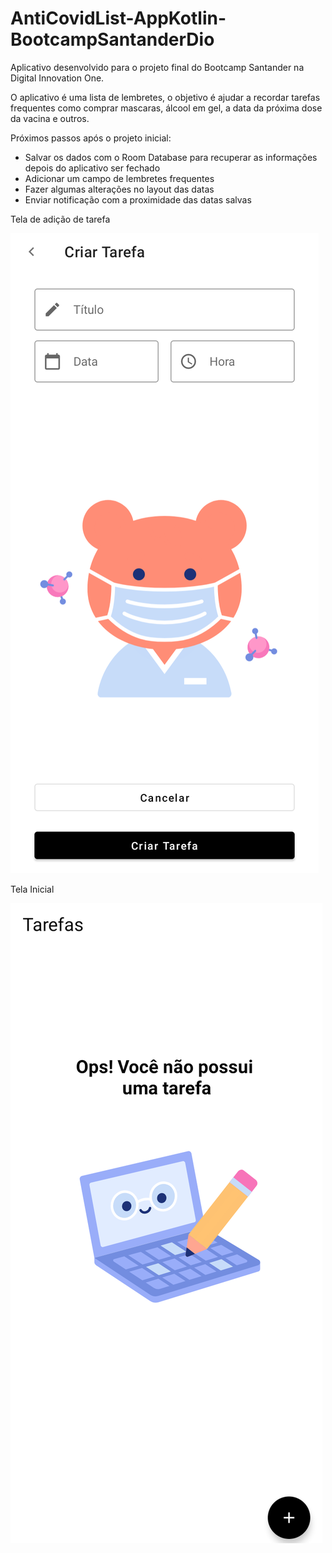 # AntiCovidList-AppKotlin-BootcampSantanderDio

Aplicativo desenvolvido para o projeto final do Bootcamp Santander na Digital Innovation One. 

O aplicativo é uma lista de lembretes, o objetivo é ajudar a recordar tarefas frequentes como comprar mascaras, álcool em gel, a data da próxima dose da vacina e outros.

Próximos passos após o projeto inicial:
- Salvar os dados com o Room Database para recuperar as informações depois do aplicativo ser fechado
- Adicionar um campo de lembretes frequentes
- Fazer algumas alterações no layout das datas
- Enviar notificação com a proximidade das datas salvas

Tela de adição de tarefa

![Screenshot](screenshot1.png)

Tela Inicial

![Screenshot](screenshot2.png)

